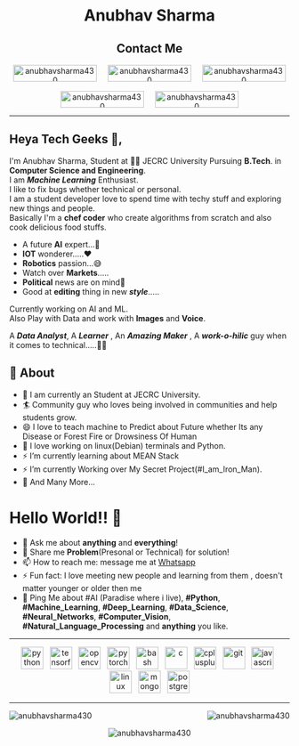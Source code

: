 <h1 align="center">Anubhav Sharma</h1>

<h2 align="center">Contact Me</h2>
<p align="center">
  <a href="https://twitter.com/anubhav9199" target="blank" align="center"><img align="center" src="https://img.shields.io/badge/-@Anubhav_Sharma-1ca0f1?style=flat-square&labelColor=1ca0f1&logo=twitter&logoColor=white&link=https://twitter.com/anubhav9199" alt="anubhavsharma430" height="30" width="150" /></a>
  &nbsp; &nbsp;
  <a href="https://www.linkedin.com/in/anubhav-sharma-as/" target="blank" align="center"><img align="center" src="https://img.shields.io/badge/-Anubhav_Sharma-blue?style=flat-square&logo=Linkedin&logoColor=white&link=https://www.linkedin.com/in/anubhav-sharma-as/" alt="anubhavsharma430" height="30" width="150" /></a>
  &nbsp; &nbsp;
  <a href="mailto:anubhavsharma9199@gmail.com" target="blank" align="center"><img align="center" src="https://img.shields.io/badge/-anubhavsharma9199@gmail.com-c14438?style=flat-square&logo=Gmail&logoColor=white&link=mailto:anubhavsharma9199@gmail.com" alt="anubhavsharma430" height="30" width="150" /></a><br/>
  <br/>
  <a href="https://www.instagram.com/_anubhav_._/" target="blank" align="center"><img align="center" src="http://img.shields.io/badge/-_anubhav_._-rgb(255,105,180)?style=flat-square&logo=Instagram&logoColor=white&link=https://www.instagram.com/_anubhav_._" alt="anubhavsharma430" height="30" width="150" /></a>
  &nbsp; &nbsp;
  <a href="https://www.facebook.com/anubhav9199/" target="blank" align="center"><img align="center" src="https://img.shields.io/badge/-Anubhav_Sharma-blue?style=flat-square&logo=Linkedin&logoColor=white&link=https://www.facebook.com/anubhav9199/" alt="anubhavsharma430" height="30" width="150" /></a>
</p>

---
## Heya Tech Geeks 👋,           
I'm Anubhav Sharma, Student at 👨‍💻 JECRC University Pursuing **B.Tech**. in **Computer Science and Engineering**.<br/>
I am ***Machine Learning*** Enthusiast.<br/>
I like to fix bugs whether technical or personal.<br/>
I am a student developer love to spend time with techy stuff and exploring new things and people.<br/>
Basically I'm a **chef coder** who create algorithms from scratch and also cook delicious food stuffs.<br/>
* A future **AI** expert...💭
* **IOT** wonderer.....❤️
* **Robotics** passion...😅
* Watch over **Markets**.....
* **Political** news are on mind🧐
* Good at **editing** thing in new ***style***.....

Currently working on AI and ML.<br/>
Also Play with Data and work with **Images** and **Voice**.<br/>

A ***Data Analyst***, A ***Learner*** , An ***Amazing Maker*** , A ***work-o-hilic*** guy when it comes to technical.....🤔😉

## 🧐 About
- 🔭 I am currently an Student at JECRC University.
- 🏄‍ Community guy who loves being involved in communities and help students grow.
- 😄 I love to teach machine to Predict about Future whether Its any Disease or Forest Fire or Drowsiness Of Human
- 🌱 I love working on linux(Debian) terminals and Python.
- ⚡ I’m currently learning about MEAN Stack
- ⚡ I’m currently Working over My Secret Project(#I_am_Iron_Man).
- 👯 And Many More...

# Hello World!! 🤔
- 💬 Ask me about **anything** and **everything**!
- 💬 Share me **Problem**(Presonal or Technical) for solution!
- 📫 How to reach me: message me at [Whatsapp](https://wa.me/918824897845)
- ⚡ Fun fact: I love meeting new people and learning from them , doesn't matter younger or older then me 
- 💬 Ping Me about #AI (Paradise where i live), **#Python**, **#Machine_Learning**, **#Deep_Learning**, **#Data_Science**, **#Neural_Networks**, **#Computer_Vision**, **#Natural_Language_Processing** and **anything** you like.
---

<p align="center">
  <img src="https://devicons.github.io/devicon/devicon.git/icons/python/python-original.svg" alt="python" width="40" height="40"/>
  &nbsp;
  <img src="https://www.vectorlogo.zone/logos/tensorflow/tensorflow-icon.svg" alt="tensorflow" width="40" height="40"/>
  &nbsp;
  <img src="https://www.vectorlogo.zone/logos/opencv/opencv-icon.svg" alt="opencv" width="40" height="40"/>
  &nbsp;
  <img src="https://www.vectorlogo.zone/logos/pytorch/pytorch-icon.svg" alt="pytorch" width="40" height="40"/>
  &nbsp;
  <img src="https://www.vectorlogo.zone/logos/gnu_bash/gnu_bash-icon.svg" alt="bash" width="40" height="40"/>
  &nbsp; 
  <img src="https://devicons.github.io/devicon/devicon.git/icons/c/c-original.svg" alt="c" width="40" height="40"/>
  &nbsp;
  <img src="https://devicons.github.io/devicon/devicon.git/icons/cplusplus/cplusplus-original.svg" alt="cplusplus" width="40" height="40"/>
  &nbsp;
  <img src="https://www.vectorlogo.zone/logos/git-scm/git-scm-icon.svg" alt="git" width="40" height="40"/>
  &nbsp;
  <img src="https://devicons.github.io/devicon/devicon.git/icons/javascript/javascript-original.svg" alt="javascript" width="40" height="40"/>
  &nbsp;
  <img src="https://devicons.github.io/devicon/devicon.git/icons/linux/linux-original.svg" alt="linux" width="40" height="40"/>
  &nbsp; 
  <img src="https://devicons.github.io/devicon/devicon.git/icons/mongodb/mongodb-original-wordmark.svg" alt="mongodb" width="40" height="40"/>
  &nbsp;
  <img src="https://devicons.github.io/devicon/devicon.git/icons/postgresql/postgresql-original-wordmark.svg" alt="postgresql" width="40" height="40"/>
</p>
<hr/>
<p>
  <img align="left" src="https://github-readme-stats.vercel.app/api/top-langs/?username=anubhavsharma430&layout=compact&hide=html" alt="anubhavsharma430" />
  &nbsp; &nbsp;
  <img align="right" src="https://github-readme-stats.vercel.app/api?username=anubhavsharma430&show_icons=true" alt="anubhavsharma430">
</p>
<p align="center"> <img src="https://komarev.com/ghpvc/?username=anubhavsharma430" alt="anubhavsharma430" /> </p>